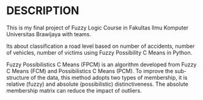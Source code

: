 # DESCRIPTION

This is my final project of Fuzzy Logic Course in Fakultas Ilmu Komputer Universitas Brawijaya with teams. 

Its about classification a road level based on number of accidents, number of vehicles, number of victims using Fuzzy Possibility C Means in Python.

Fuzzy Possibilistics C Means (FPCM) is an algorithm developed from Fuzzy C Means (FCM) and Possibilistics C Means (PCM). 
To improve the sub-structure of the data, this method adopts two types of membership,  it is relative (fuzzy) and absolute (possibilistic) distinctiveness. The absolute membership matrix can reduce the impact of outliers. 
